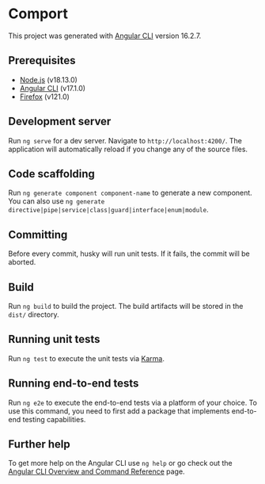 # Comport

This project was generated with [Angular CLI](https://github.com/angular/angular-cli) version 16.2.7.

## Prerequisites

- [Node.js](https://nodejs.org/en/) (v18.13.0)
- [Angular CLI](https://angular.io/cli) (v17.1.0)
- [Firefox](https://www.mozilla.org/en-US/firefox/new/) (v121.0)

## Development server

Run `ng serve` for a dev server. Navigate to `http://localhost:4200/`. The application will automatically reload if you change any of the source files.

## Code scaffolding

Run `ng generate component component-name` to generate a new component. You can also use `ng generate directive|pipe|service|class|guard|interface|enum|module`.

## Committing

Before every commit, husky will run unit tests. If it fails, the commit will be aborted.

## Build

Run `ng build` to build the project. The build artifacts will be stored in the `dist/` directory.

## Running unit tests

Run `ng test` to execute the unit tests via [Karma](https://karma-runner.github.io).

## Running end-to-end tests

Run `ng e2e` to execute the end-to-end tests via a platform of your choice. To use this command, you need to first add a package that implements end-to-end testing capabilities.

## Further help

To get more help on the Angular CLI use `ng help` or go check out the [Angular CLI Overview and Command Reference](https://angular.io/cli) page.
